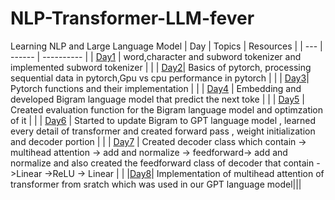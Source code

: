 # NLP-Transformer-LLM-fever
Learning NLP and Large Language Model 
| Day | Topics | Resources |
| --- | ------ | ---------- |
| [Day1](https://github.com/Utshav-paudel/NLP-Transformer-LLM-fever/tree/d04a964a68eac124141649a6ee17b5b366c798bd/LLM_from_scratch/day1) | word,character and subword tokenizer and implemented subword tokenizer |           | 
| [Day2](https://github.com/Utshav-paudel/NLP-Transformer-LLM-fever/tree/d256cc1d35f0e34d5aa1aab6cd51f116dd8287b9/LLM_from_scratch/day2)| Basics of pytorch, processing sequential data in pytorch,Gpu vs cpu performance in pytorch |  |
| [Day3](https://github.com/Utshav-paudel/NLP-Transformer-LLM-fever/tree/d18231ef652e7b22e43ce7f1b3cd869a447da832/LLM_from_scratch/day3)| Pytorch functions and their implementation |  |
| [Day4](https://github.com/Utshav-paudel/NLP-Transformer-LLM-fever/tree/7cd0867079b87b7f3d8aeddb9bd08f6b2d68a5f5/LLM_from_scratch/day4) | Embedding and developed Bigram language model that predict the next toke | |
| [Day5](https://github.com/Utshav-paudel/NLP-Transformer-LLM-fever/tree/dbf245446a69abc335cc61945c38e837aa8e0ecf/LLM_from_scratch/day5) | Created evaluation function for the Bigram language model and optimzation of it | |
| [Day6](https://github.com/Utshav-paudel/NLP-Transformer-LLM-fever/tree/47d09f69e3418b0a8932fef92a20c515f9860f2f/LLM_from_scratch/day6) | Started to update Bigram to GPT language model , learned every detail of transformer and created forward pass , weight initialization and decoder portion  | |
| [Day7](https://github.com/Utshav-paudel/NLP-Transformer-LLM-fever/tree/ad114fad69ef9f511dfde64d730d3d7d863bc458/LLM_from_scratch/day7) | Created decoder class which contain -> multihead attention -> add and normalize -> feedforward-> add and normalize and also created the feedforward class of decoder that contain  ->Linear ->ReLU -> Linear | |
|[Day8](https://github.com/Utshav-paudel/NLP-Transformer-LLM-fever/tree/ad114fad69ef9f511dfde64d730d3d7d863bc458/LLM_from_scratch/day8)| Implementation of multihead attention of transformer from sratch which was used in our GPT language model|||
